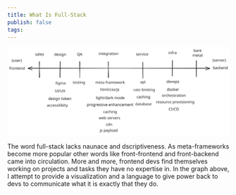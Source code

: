 ```yaml
---
title: What Is Full-Stack
publish: false
tags:
---
```


![alt text](what-is-full-stack.svg)

The word full-stack lacks naunace and dscriptiveness. As meta-frameworks become more popular other words like front-frontend and front-backend came into circulation. More and more, frontend devs find themselves working on projects and tasks they have no expertise in. In the graph above, I attempt to provide a visualization and a language to give power back to devs to communicate what it is exactly that they do.

<style>


</style>
